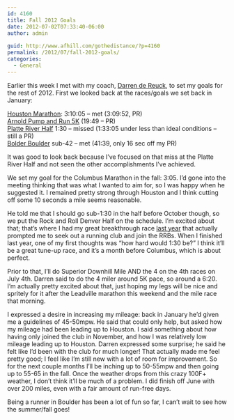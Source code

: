 ```yaml
---
id: 4160
title: Fall 2012 Goals
date: 2012-07-02T07:33:40-06:00
author: admin
  
guid: http://www.afhill.com/gothedistance/?p=4160
permalink: /2012/07/fall-2012-goals/
categories:
  - General
---
```

Earlier this week I met with my coach, [Darren de Reuck](http://www.runningrepublic.com/coachbio.html), to set my goals for the rest of 2012. First we looked back at the races/goals we set back in January:

[Houston Marathon](http://www.afhill.com/gothedistance/2012/01/houston-marathon-race-report/): 3:10:05 – met (3:09:52, PR)  
[Arnold Pump and Run 5K](http://www.afhill.com/gothedistance/2012/03/arnold-pump-and-run-race-report/) (19:49 – PR)  
[Platte River Half](http://www.afhill.com/gothedistance/2012/04/platte-river-half-race-report/) 1:30 – missed (1:33:05 under less than ideal conditions – still a PR)  
[Bolder Boulder](http://www.afhill.com/gothedistance/2012/05/bolder-boulder-10k-2012-race-report/) sub-42 – met (41:39, only 16 sec off my PR)

It was good to look back because I’ve focused on that miss at the Platte River Half and not seen the other accomplishments I’ve achieved. 

We set my goal for the Columbus Marathon in the fall: 3:05. I’d gone into the meeting thinking that was what I wanted to aim for, so I was happy when he suggested it. I remained pretty strong through Houston and I think cutting off some 10 seconds a mile seems reasonable. 

He told me that I should go sub-1:30 in the half before October though, so we put the Rock and Roll Denver Half on the schedule. I’m excited about that; that’s where I had my great breakthrough race [last year](http://www.afhill.com/gothedistance/2011/10/rock-and-roll-denver-half-marathon-race-report/) that actually prompted me to seek out a running club and join the RRBs. When I finished last year, one of my first thoughts was “how hard would 1:30 be?” I think it’ll be a great tune-up race, and it’s a month before Columbus, which is about perfect. 

Prior to that, I’ll do Superior Downhill Mile AND the 4 on the 4th races on July 4th. Darren said to do the 4 miler around 5K pace, so around a 6:20. I’m actually pretty excited about that, just hoping my legs will be nice and spritely for it after the Leadville marathon this weekend and the mile race that morning. 

I expressed a desire in increasing my mileage: back in January he’d given me a guidelines of 45-50mpw. He said that could only help, but asked how my mileage had been leading up to Houston. I said something about how having only joined the club in November, and how I was relatively low mileage leading up to Houston. Darren expressed some surprise; he said he felt like I’d been with the club for much longer! That actually made me feel pretty good; I feel like I’m still new with a lot of room for improvement. So for the next couple months I’ll be inching up to 50-55mpw and then going up to 55-65 in the fall. Once the weather drops from this crazy 100F+ weather, I don’t think it’ll be much of a problem. I did finish off June with over 200 miles, even with a fair amount of run-free days. 

Being a runner in Boulder has been a lot of fun so far, I can’t wait to see how the summer/fall goes!